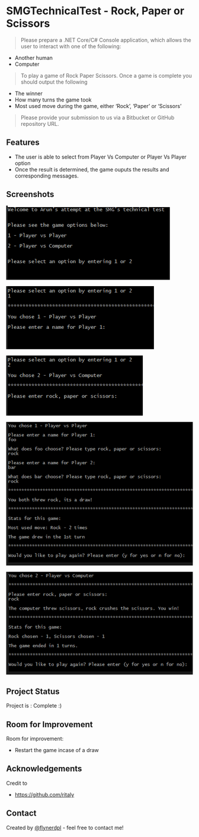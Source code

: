 # SMGTechnicalTest - Rock, Paper or Scissors
> Please prepare a .NET Core/C# Console application, which allows the user to interact with one of
the following:
- Another human
- Computer
>To play a game of Rock Paper Scissors.
>Once a game is complete you should output the following
- The winner
- How many turns the game took
- Most used move during the game, either ‘Rock’, ‘Paper’ or ‘Scissors’
>Please provide your submission to us via a Bitbucket or GitHub repository URL.

## Features
- The user is able to select from Player Vs Computer or Player Vs Player option
- Once the result is determined, the game ouputs the results and corresponding messages.

## Screenshots
![Example screenshot](./Screenshots/1.PNG)

![Example screenshot](./Screenshots/2.PNG)

![Example screenshot](./Screenshots/3.PNG)

![Example screenshot](./Screenshots/4.PNG)

![Example screenshot](./Screenshots/5.PNG)

## Project Status
Project is : Complete :)


## Room for Improvement

Room for improvement:
- Restart the game incase of a draw

## Acknowledgements
Credit to 
- https://github.com/ritaly


## Contact
Created by [@flynerdpl](https://www.flynerd.pl/) - feel free to contact me!


<!-- Optional -->
<!-- ## License -->
<!-- This project is open source and available under the [... License](). -->

<!-- You don't have to include all sections - just the one's relevant to your project -->
